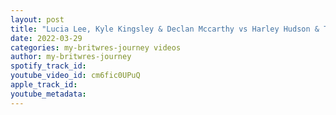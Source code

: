 ```yaml
---
layout: post
title: "Lucia Lee, Kyle Kingsley & Declan Mccarthy vs Harley Hudson & The Von Engelands - Wrestle Island 🏝"
date: 2022-03-29
categories: my-britwres-journey videos
author: my-britwres-journey
spotify_track_id: 
youtube_video_id: cm6fic0UPuQ
apple_track_id: 
youtube_metadata: 
---
```

